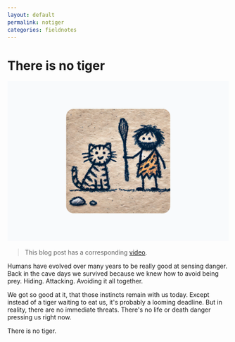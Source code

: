 ```yaml
---
layout: default
permalink: notiger
categories: fieldnotes
---
```


# There is no tiger

![notiger](/assets/covers/notiger.png)

> This blog post has a corresponding [video](https://www.youtube.com/watch?v=N8LUq4CG5QQ).

Humans have evolved over many years to be really good at sensing danger.
Back in the cave days we survived because we knew how to avoid being prey.
Hiding. Attacking. Avoiding it all together.

We got so good at it, that those instincts remain with us today.
Except instead of a tiger waiting to eat us, it's probably a looming deadline.
But in reality, there are no immediate threats.
There's no life or death danger pressing us right now.

There is no tiger.